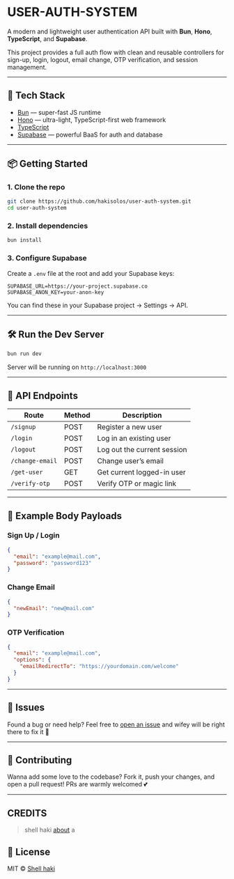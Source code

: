 
# USER-AUTH-SYSTEM

A modern and lightweight user authentication API built with **Bun**, **Hono**, **TypeScript**, and **Supabase**.

This project provides a full auth flow with clean and reusable controllers for sign-up, login, logout, email change, OTP verification, and session management.

---

## 🚀 Tech Stack

- [Bun](https://bun.sh) — super-fast JS runtime
- [Hono](https://hono.dev) — ultra-light, TypeScript-first web framework
- [TypeScript](https://www.typescriptlang.org)
- [Supabase](https://supabase.com) — powerful BaaS for auth and database

---

## 📦 Getting Started

### 1. Clone the repo

```bash
git clone https://github.com/hakisolos/user-auth-system.git
cd user-auth-system
```

### 2. Install dependencies

```bash
bun install
```

### 3. Configure Supabase

Create a `.env` file at the root and add your Supabase keys:

```env
SUPABASE_URL=https://your-project.supabase.co
SUPABASE_ANON_KEY=your-anon-key
```

You can find these in your Supabase project → Settings → API.

---

## 🛠️ Run the Dev Server

```bash
bun run dev
```

Server will be running on `http://localhost:3000`

---

## 📌 API Endpoints

| Route             | Method | Description                  |
|------------------|--------|------------------------------|
| `/signup`        | POST   | Register a new user          |
| `/login`         | POST   | Log in an existing user      |
| `/logout`        | POST   | Log out the current session  |
| `/change-email`  | POST   | Change user’s email          |
| `/get-user`      | GET    | Get current logged-in user   |
| `/verify-otp`    | POST   | Verify OTP or magic link     |

---

## 🧪 Example Body Payloads

### Sign Up / Login

```json
{
  "email": "example@mail.com",
  "password": "password123"
}
```

### Change Email

```json
{
  "newEmail": "new@mail.com"
}
```

### OTP Verification

```json
{
  "email": "example@mail.com",
  "options": {
    "emailRedirectTo": "https://yourdomain.com/welcome"
  }
}
```

---

## 🐛 Issues

Found a bug or need help? Feel free to [open an issue](https://github.com/hakisolos/user-auth-system/issues) and wifey will be right there to fix it 💖

---

## 🤝 Contributing

Wanna add some love to the codebase? Fork it, push your changes, and open a pull request! PRs are warmly welcomed 💕

---

## CREDITS

> shell haki [about](https://www.hakidev.my.id) a

## 📄 License

MIT © [Shell haki](https://github.com/hakisolos)
